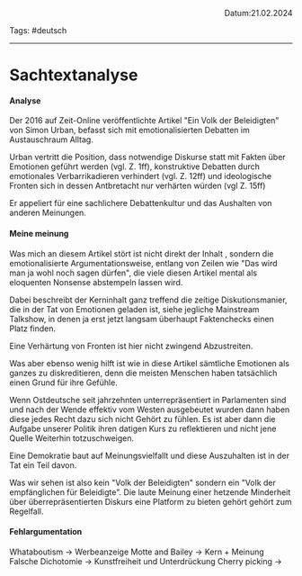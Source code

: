 <p align="right">Datum:21.02.2024</p>

Tags: #deutsch 

---

# Sachtextanalyse

#### Analyse
Der 2016 auf Zeit-Online veröffentlichte Artikel "Ein Volk der Beleidigten" von Simon Urban, befasst sich mit emotionalisierten Debatten im Austauschraum Alltag.

Urban vertritt die Position, dass notwendige Diskurse statt mit Fakten über Emotionen geführt werden (vgl. Z. 1ff), konstruktive Debatten durch emotionales Verbarrikadieren verhindert (vgl. Z. 12ff) und ideologische Fronten sich in dessen Antbretacht nur verhärten würden (vgl Z. 15ff)

Er appeliert für eine sachlichere Debattenkultur und das Aushalten von anderen Meinungen.

#### Meine meinung
Was mich an diesem Artikel stört ist nicht direkt der Inhalt , sondern die emotionalisierte Argumentationsweise, entlang von Zeilen wie "Das wird man ja wohl noch sagen dürfen", die viele diesen Artikel mental als eloquenten Nonsense abstempeln lassen wird.

Dabei beschreibt der Kerninhalt ganz treffend die zeitige Diskutionsmanier, die in der Tat von Emotionen geladen ist, siehe jegliche Mainstream Talkshow, in denen ja erst jetzt langsam überhaupt Faktenchecks einen Platz finden. 

Eine Verhärtung von Fronten ist hier nicht zwingend Abzustreiten.

Was aber ebenso wenig hilft ist wie in diese Artikel sämtliche Emotionen als ganzes zu diskreditieren, denn die meisten Menschen haben tatsächlich einen Grund für ihre Gefühle.

Wenn Ostdeutsche seit jahrzehnten unterrepräsentiert in Parlamenten sind und nach der Wende effektiv vom Westen ausgebeutet wurden dann haben diese jedes Recht dazu sich nicht Gehört zu fühlen. Es ist aber dann die Aufgabe unserer Politik ihren datigen Kurs zu reflektieren und nicht jene Quelle Weiterhin totzuschweigen.

Eine Demokratie baut auf Meinungsvielfallt und diese Auszuhalten ist in der Tat ein Teil davon. 

Was wir sehen ist also kein "Volk der Beleidigten" sondern ein "Volk der empfänglichen für Beleidigte". Die laute Meinung einer hetzende Minderheit über überrepräsentierten Diskurs eine Platform zu bieten gehört gehört zum Regelfall.

#### Fehlargumentation

Whataboutism → Werbeanzeige
Motte and Bailey →  Kern + Meinung
Falsche Dichotomie → Kunstfreiheit und Unterdrückung
Cherry picking → 
